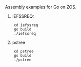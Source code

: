 Assembly examples for Go on ZOS.

1. IEFSSREQ:
```
	cd iefssreq
	go build
	./iefssreq
```

2. pstree
```
	cd pstree
	go build
	./pstree
```

